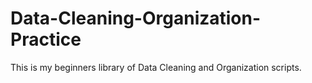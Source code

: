 # Data-Cleaning-Organization-Practice
This is my beginners library of Data Cleaning and Organization scripts. 

